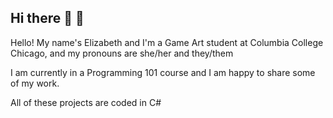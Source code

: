 ## Hi there 👋 👋
Hello! My name's Elizabeth and I'm a Game Art student at Columbia College Chicago, and my pronouns are she/her and they/them

I am currently in a Programming 101 course and I am happy to share some of my work. 

All of these projects are coded in C#



<!--
**LizzieT02/LizzieT02** is a ✨ _special_ ✨ repository because its `README.md` (this file) appears on your GitHub profile.

Here are some ideas to get you started:

- 🔭 I’m currently working on ...
- 🌱 I’m currently learning ...
- 👯 I’m looking to collaborate on ...
- 🤔 I’m looking for help with ...
- 💬 Ask me about ...
- 📫 How to reach me: ...
- 😄 Pronouns: ...
- ⚡ Fun fact: ...
-->
